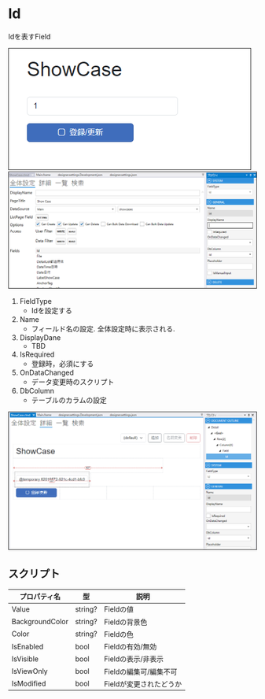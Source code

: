 # Id

Idを表すField

<img src="images/Id表示.png" alt="Id表示" title="Id表示" style="border: 1px solid;">

<img src="images/Id設定.png" alt="Id設定" title="Id設定" style="border: 1px solid;" >

1. FieldType
    - Idを設定する
2. Name
    - フィールド名の設定. 全体設定時に表示される.
3. DisplayDane
    - TBD
4. IsRequired
    - 登録時，必須にする
5. OnDataChanged
    - データ変更時のスクリプト
6. DbColumn
    - テーブルのカラムの設定

<img src="images/Id詳細.png" alt="Id詳細" title="Id詳細" style="border: 1px solid;">

## スクリプト
| プロパティ名          | 型       | 説明                    |
|-----------------|---------|-----------------------|
| Value           | string? | Fieldの値               |
| BackgroundColor | string? | Fieldの背景色             | 
| Color           | string? | Fieldの色               |
| IsEnabled       | bool    | Fieldの有効/無効           |
| IsVisible       | bool    | Fieldの表示/非表示          |
| IsViewOnly      | bool    | Fieldの編集可/編集不可        |
| IsModified      | bool    | Fieldが変更されたどうか        |

